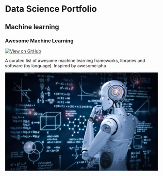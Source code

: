 # Data Science Portfolio

## Machine learning

### Awesome Machine Learning

[![View on GitHub](https://img.shields.io/badge/GitHub-View_on_GitHub-blue?logo=GitHub)](https://github.com/jatinaroar-121/awesome-machine-learning)

A curated list of awesome machine learning frameworks, libraries and software (by language). Inspired by awesome-php.

<center><img src="assets/img/machine_learning.jpg"/></center>
